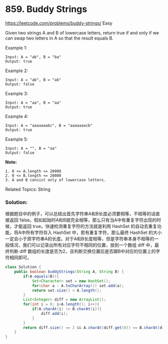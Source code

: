 # 859. Buddy Strings
<https://leetcode.com/problems/buddy-strings/>
Easy

Given two strings A and B of lowercase letters, return true if and only if we can swap two letters in A so that the result equals B.

Example 1:

    Input: A = "ab", B = "ba"
    Output: true

Example 2:

    Input: A = "ab", B = "ab"
    Output: false

Example 3:

    Input: A = "aa", B = "aa"
    Output: true

Example 4:

    Input: A = "aaaaaaabc", B = "aaaaaaacb"
    Output: true

Example 5:

    Input: A = "", B = "aa"
    Output: false
 

**Note:**

    1. 0 <= A.length <= 20000
    2. 0 <= B.length <= 20000
    3. A and B consist only of lowercase letters.

Related Topics: String

### Solution: 
根据题目中的例子，可以总结出首先字符串A和B长度必须要相等，不相等的话直接返回 false。假如起始时A和B就完全相等，那么只有当A中有重复字符出现的时候，才能返回 true。快速检测重复字符的方法就是利用 HashSet 的自动去重复功能，将A中所有字符存入 HashSet 中，若有重复字符，那么最终 HashSet 的大小一定会小于原字符串A的长度。对于A和B长度相等，但是字符串本身不相等的一般情况，我们可以记录出所有对应字符不相同的位置，放到一个数组 diff 中，最终判断 diff 数组的长度是否为2，且判断交换位置后是否跟B中对应的位置上的字符相同即可。

```java
class Solution {
    public boolean buddyStrings(String A, String B) {
        if(A.equals(B)){
            Set<Character> set = new HashSet();
            for(char a : A.toCharArray()) set.add(a);
            return set.size() < A.length();
        }
        List<Integer> diff = new ArrayList();
        for(int i = 0; i<A.length(); i++){
            if(A.charAt(i) != B.charAt(i)){
                diff.add(i);
            }
        }
        return diff.size() == 2 && A.charAt(diff.get(0)) == B.charAt(diff.get(1)) && A.charAt(diff.get(1)) == B.charAt(diff.get(0));
    }
}
```